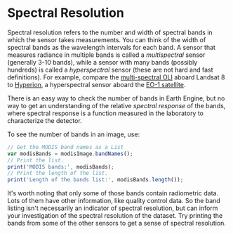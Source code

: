 # Spectral Resolution

Spectral resolution refers to the number and width of spectral bands in which the sensor takes measurements. You can think of the width of spectral bands as the wavelength intervals for each band. A sensor that measures radiance in multiple bands is called a *multispectral* sensor (generally 3-10 bands), while a sensor with many bands (possibly hundreds) is called a *hyperspectral* sensor (these are not hard and fast definitions). For example, compare the [multi-spectral OLI](http://landsat.gsfc.nasa.gov/?p=5779) aboard Landsat 8 to [Hyperion](https://eo1.usgs.gov/sensors/hyperioncoverage), a hyperspectral sensor aboard the [EO-1 satellite](https://eo1.usgs.gov/).

<Would be helpful to have a image of spectral resolution here> 

There is an easy way to check the number of bands in Earth Engine, but no way to get an understanding of the relative *spectral response* of the bands, where spectral response is a function measured in the laboratory to characterize the detector. 

To see the number of bands in an image, use:

```javascript
// Get the MODIS band names as a List
var modisBands = modisImage.bandNames();
// Print the list.
print('MODIS bands:', modisBands);
// Print the length of the list.
print('Length of the bands list:', modisBands.length());
```

It's worth noting that only some of those bands contain radiometric data. Lots of them have other information, like quality control data. So the band listing isn't necessarily an indicator of spectral resolution,     but can inform your investigation of the spectral resolution of the dataset. Try printing the bands from some of the other sensors to get a sense of spectral resolution.